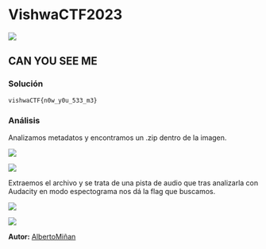 # VishwaCTF2023
    
  

  ![](https://github.com/albertominan/WriteUps/blob/a0b68ddf0b19e97fc58a52b37f3d70bfd1a60442/Esteganograf%C3%ADa/VishwaCTF2023/CANYOUSEEME/capturas/havealook.jpg)
  
  
## CAN YOU SEE ME

  



### Solución
    
    
    vishwaCTF{n0w_y0u_533_m3}
  
  
### Análisis

Analizamos metadatos y encontramos un .zip dentro de la imagen. 

![](https://github.com/albertominan/WriteUps/blob/a0b68ddf0b19e97fc58a52b37f3d70bfd1a60442/Esteganograf%C3%ADa/VishwaCTF2023/CANYOUSEEME/capturas/2.png)


![](https://github.com/albertominan/WriteUps/blob/a0b68ddf0b19e97fc58a52b37f3d70bfd1a60442/Esteganograf%C3%ADa/VishwaCTF2023/CANYOUSEEME/capturas/CTF.png)

Extraemos el archivo y se trata de una pista de audio que tras analizarla con Audacity en modo espectograma nos dá la flag que buscamos.

![](https://github.com/albertominan/WriteUps/blob/a0b68ddf0b19e97fc58a52b37f3d70bfd1a60442/Esteganograf%C3%ADa/VishwaCTF2023/CANYOUSEEME/capturas/1.png)

![](https://github.com/albertominan/WriteUps/blob/a0b68ddf0b19e97fc58a52b37f3d70bfd1a60442/Esteganograf%C3%ADa/VishwaCTF2023/CANYOUSEEME/capturas/3.png)

**Autor:** [AlbertoMiñan](https://github.com/albertominan)
